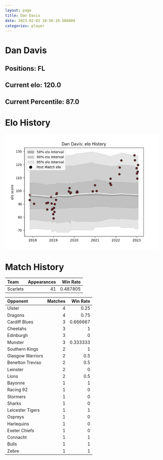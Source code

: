 ```yaml
---  
layout: page  
title: Dan Davis  
date: 2023-02-02 18:56:19.586809  
categories: player  
---
```

# Dan Davis

## Positions: FL

## Current elo: 120.0

## Current Percentile: 87.0

# Elo History


![elo history](history_DanDavis.png)
# Match History


| Team     |   Appearances |   Win Rate |
|:---------|--------------:|-----------:|
| Scarlets |            41 |   0.487805 |

| Opponent         |   Matches |   Win Rate |
|:-----------------|----------:|-----------:|
| Ulster           |         4 |   0.25     |
| Dragons          |         4 |   0.75     |
| Cardiff Blues    |         3 |   0.666667 |
| Cheetahs         |         3 |   1        |
| Edinburgh        |         3 |   0        |
| Munster          |         3 |   0.333333 |
| Southern Kings   |         2 |   1        |
| Glasgow Warriors |         2 |   0.5      |
| Benetton Treviso |         2 |   0.5      |
| Leinster         |         2 |   0        |
| Lions            |         2 |   0.5      |
| Bayonne          |         1 |   1        |
| Racing 92        |         1 |   0        |
| Stormers         |         1 |   0        |
| Sharks           |         1 |   0        |
| Leicester Tigers |         1 |   1        |
| Ospreys          |         1 |   0        |
| Harlequins       |         1 |   0        |
| Exeter Chiefs    |         1 |   0        |
| Connacht         |         1 |   1        |
| Bulls            |         1 |   1        |
| Zebre            |         1 |   1        |